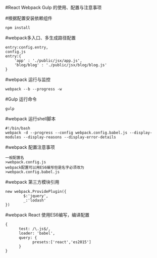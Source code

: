 #React Webpack Gulp 的使用、配置与注意事项

#根据配置安装依赖组件

    npm install 

#webpack多入口、多生成路径配置

    entry:config.entry,
    config.js
    entry:{
        'app' : './public/jsx/app.js',
        'blog/blog' : './public/jsx/blog/blog.js'
    }

#webpack 运行与监控

    webpack --b --progress -w

#Gulp 运行命令

    gulp
    
#webpack 运行shell脚本

    #!/bin/bash
    webpack -d --progress --config webpack.config.babel.js --display-modules --display-reasons --display-error-details

#webpack 配置注意事项

    一般配置名
    >webpack.config.js
    webpack配置可以用ES6编写但是名字必须改为
    >webpack.config.babel.js
    
#webpack 第三方模块引用

    new webpack.ProvidePlugin({
            $:'jquery',
            _:'lodash'
    })

#webpack React 使用ES6编写，编译配置

    {
          test: /\.js$/,
          loader: 'babel',
          query: {
                presets:['react','es2015']
          }
    }
